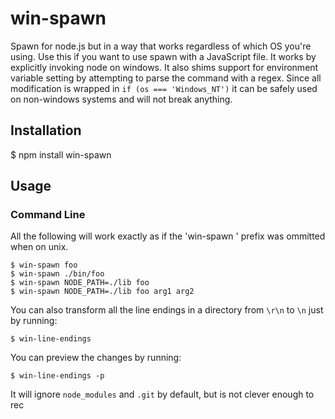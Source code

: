 # win-spawn

  Spawn for node.js but in a way that works regardless of which OS you're using.  Use this if you want to use spawn with a JavaScript file.  It works by explicitly invoking node on windows.  It also shims support for environment variable setting by attempting to parse the command with a regex.  Since all modification is wrapped in `if (os === 'Windows_NT')` it can be safely used on non-windows systems and will not break anything.

## Installation

  $ npm install win-spawn

## Usage

### Command Line

  All the following will work exactly as if the 'win-spawn ' prefix was ommitted when on unix.

    $ win-spawn foo
    $ win-spawn ./bin/foo
    $ win-spawn NODE_PATH=./lib foo
    $ win-spawn NODE_PATH=./lib foo arg1 arg2

  You can also transform all the line endings in a directory from `\r\n` to `\n` just by running:

    $ win-line-endings

  You can preview the changes by running:

    $ win-line-endings -p

  It will ignore `node_modules` and `.git` by default, but is not clever enough to rec